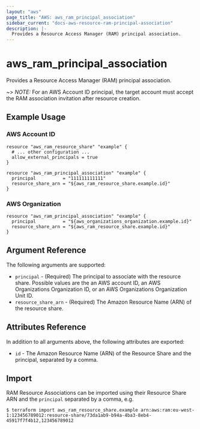 ```yaml
---
layout: "aws"
page_title: "AWS: aws_ram_principal_association"
sidebar_current: "docs-aws-resource-ram-principal-association"
description: |-
  Provides a Resource Access Manager (RAM) principal association.
---
```


# aws_ram_principal_association

Provides a Resource Access Manager (RAM) principal association.

~> *NOTE:* For an AWS Account ID principal, the target account must accept the RAM association invitation after resource creation.

## Example Usage

### AWS Account ID

```hcl
resource "aws_ram_resource_share" "example" {
  # ... other configuration ...
  allow_external_principals = true
}

resource "aws_ram_principal_association" "example" {
  principal          = "111111111111"
  resource_share_arn = "${aws_ram_resource_share.example.id}"
}
```

### AWS Organization

```hcl
resource "aws_ram_principal_association" "example" {
  principal          = "${aws_organizations_organization.example.id}"
  resource_share_arn = "${aws_ram_resource_share.example.id}"
}
```

## Argument Reference

The following arguments are supported:

* `principal` - (Required) The principal to associate with the resource share. Possible values are the an AWS account ID, an AWS Organizations Organization ID, or an AWS Organizations Organization Unit ID.
* `resource_share_arn` - (Required) The Amazon Resource Name (ARN) of the resource share.

## Attributes Reference

In addition to all arguments above, the following attributes are exported:

* `id` - The Amazon Resource Name (ARN) of the Resource Share and the principal, separated by a comma.

## Import

RAM Resource Associations can be imported using their Resource Share ARN and the `principal` separated by a comma, e.g.

```
$ terraform import aws_ram_resource_share.example arn:aws:ram:eu-west-1:123456789012:resource-share/73da1ab9-b94a-4ba3-8eb4-45917f7f4b12,123456789012
```
